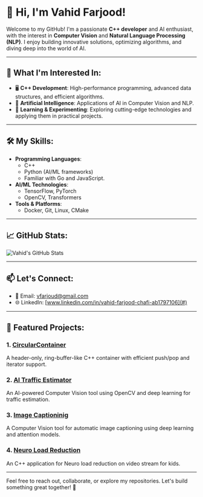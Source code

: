 # 👋 Hi, I'm Vahid Farjood!

Welcome to my GitHub! I'm a passionate **C++ developer** and AI enthusiast, with the interest in **Computer Vision** and **Natural Language Processing (NLP)**. I enjoy building innovative solutions, optimizing algorithms, and diving deep into the world of AI.

---

## 👀 What I'm Interested In:
- 🖥 **C++ Development**: High-performance programming, advanced data structures, and efficient algorithms.
- 🤖 **Artificial Intelligence**: Applications of AI in Computer Vision and NLP.
- 🧠 **Learning & Experimenting**: Exploring cutting-edge technologies and applying them in practical projects.

---

## 🛠 My Skills:
- **Programming Languages**: 
  - C++
  - Python (AI/ML frameworks)
  - Familiar with Go and JavaScript.
- **AI/ML Technologies**:
  - TensorFlow, PyTorch
  - OpenCV, Transformers
- **Tools & Platforms**:
  - Docker, Git, Linux, CMake

---

## 📈 GitHub Stats:

![Vahid's GitHub Stats](https://github-readme-stats.vercel.app/api?username=vfarjood&show_icons=true&hide_title=false&count_private=true&include_all_commits=true&theme=radical)

---

## 📫 Let's Connect:
- 💌 Email: [vfarjoud@gmail.com](mailto:vfarjoud@gmail.com)
- 🌐 LinkedIn: [www.linkedin.com/in/vahid-farjood-chafi-ab1797106](#)

---

## 🌟 Featured Projects:

### 1. **[CircularContainer](https://github.com/vfarjood/circular_container.git)** 
A header-only, ring-buffer-like C++ container with efficient push/pop and iterator support.

### 2. **[AI Traffic Estimator](https://github.com/vfarjood/traffic_estimator.git)**
An AI-powered Computer Vision tool using OpenCV and deep learning for traffic estimation.


### 3. **[Image Captioninig](https://github.com/vfarjood/Image-Captioning-with-Attention.git)**
A Computer Vision tool for automatic image captioning using deep learning and attention models.

### 4. **[Neuro Load Reduction](https://github.com/vfarjood/Neuro-Load-Reduction.git)**
An C++ application for Neuro load reduction on video stream for kids.

---

Feel free to reach out, collaborate, or explore my repositories. Let's build something great together! 🚀

<!---
vfarjood/vfarjood is a ✨ special ✨ repository because its `README.md` (this file) appears on your GitHub profile.
You can click the Preview link to take a look at your changes.
--->
